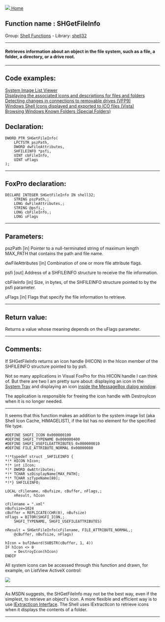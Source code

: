 [<img src="../../images/home.png"> Home ](https://github.com/VFPX/Win32API)  

## Function name : SHGetFileInfo
Group: [Shell Functions](../../functions_group.md#Shell_Functions)  -  Library: [shell32](../../Libraries.md#shell32)  
***  


#### Retrieves information about an object in the file system, such as a file, a folder, a directory, or a drive root.

***  


## Code examples:
[System Image List Viewer](../../samples/sample_021.md)  
[Displaying the associated icons and descriptions for files and folders](../../samples/sample_530.md)  
[Detecting changes in connections to removable drives (VFP9)](../../samples/sample_573.md)  
[Windows Shell Icons displayed and exported to ICO files (Vista)](../../samples/sample_575.md)  
[Browsing Windows Known Folders (Special Folders)](../../samples/sample_576.md)  

## Declaration:
```foxpro  
DWORD_PTR SHGetFileInfo(
	LPCTSTR pszPath,
	DWORD dwFileAttributes,
	SHFILEINFO *psfi,
	UINT cbFileInfo,
	UINT uFlags
);  
```  
***  


## FoxPro declaration:
```foxpro  
DECLARE INTEGER SHGetFileInfo IN shell32;
	STRING pszPath,;
	LONG dwFileAttributes,;
	STRING @psfi,;
	LONG cbFileInfo,;
	LONG uFlags  
```  
***  


## Parameters:
pszPath
[in] Pointer to a null-terminated string of maximum length MAX_PATH that contains the path and file name.

dwFileAttributes
[in] Combination of one or more file attribute flags.

psfi
[out] Address of a SHFILEINFO structure to receive the file information.

cbFileInfo
[in] Size, in bytes, of the SHFILEINFO structure pointed to by the psfi parameter.

uFlags
[in] Flags that specify the file information to retrieve.  
***  


## Return value:
Returns a value whose meaning depends on the uFlags parameter.  
***  


## Comments:
If SHGetFileInfo returns an icon handle (HICON) in the hIcon member of the SHFILEINFO structure pointed to by psfi.   
  
Not so many applications in Visual FoxPro for this HICON handle I can think of. But there are two I am pretty sure about: displaying an icon in the [System Tray](../../samples/sample_235.md) and displaying an icon [inside the MessageBox dialog window](../../samples/sample_500.md).
  
The application is responsible for freeing the icon handle with DestroyIcon when it is no longer needed.  
  
* * *  
It seems that this function makes an addition to the system image list (aka Shell Icon Cache, HIMAGELIST), if the list has no element for the specified file type.  
  
```foxpro
#DEFINE SHGFI_ICON 0x000000100  
#DEFINE SHGFI_TYPENAME 0x000000400  
#DEFINE SHGFI_USEFILEATTRIBUTES 0x000000010  
#DEFINE FILE_ATTRIBUTE_NORMAL 0x00000080  
  
*!*typedef struct _SHFILEINFO {  
*!*	HICON hIcon;  
*!*	int iIcon;  
*!*	DWORD dwAttributes;  
*!*	TCHAR szDisplayName[MAX_PATH];  
*!*	TCHAR szTypeName[80];  
*!*} SHFILEINFO;  
  
LOCAL cFilename, nBufsize, cBuffer, nFlags,;  
	nResult, hIcon  
  
cFilename = ".xml"  
nBufsize=1024  
cBuffer = REPLICATE(CHR(0), nBufsize)  
nFlags = BITOR(SHGFI_ICON,;  
	SHGFI_TYPENAME, SHGFI_USEFILEATTRIBUTES)  
  
nResult = SHGetFileInfo(cFilename, FILE_ATTRIBUTE_NORMAL,;  
	@cBuffer, nBufsize, nFlags)  
  
hIcon = buf2dword(SUBSTR(cBuffer, 1, 4))  
IF hIcon <> 0  
	= DestroyIcon(hIcon)  
ENDIF
```

All system icons can be accessed through this function and drawn, for example, on ListView ActiveX control:  

![](../../images/sysimagelist.png)  

* * *  
As MSDN suggests, the SHGetFileInfo may not be the best way, even if the simplest, to retrieve an object's icon. A more flexible and efficient way is to use <a href="http://msdn.microsoft.com/en-us/library/bb761854(v=vs.85).aspx">IExtractIcon Interface</a>. The Shell uses IExtractIcon to retrieve icons when it displays the contents of a folder.  
  
***  

